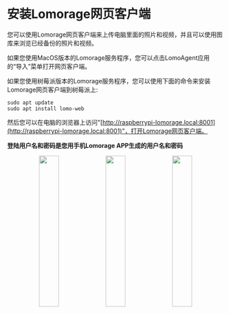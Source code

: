 # 安装Lomorage网页客户端

您可以使用Lomorage网页客户端来上传电脑里面的照片和视频，并且可以使用图库来浏览已经备份的照片和视频。

如果您使用MacOS版本的Lomorage服务程序，您可以点击LomoAgent应用的“导入”菜单打开网页客户端。

如果您使用树莓派版本的Lomorage服务程序，您可以使用下面的命令来安装Lomorage网页客户端到树莓派上:

```
sudo apt update
sudo apt install lomo-web
```

然后您可以在电脑的浏览器上访问"[http://raspberrypi-lomorage.local:8001](http://raspberrypi-lomorage.local:8001)"，打开Lomorage网页客户端。

**登陆用户名和密码是您用手机Lomorage APP生成的用户名和密码**

<div align="center">
<p class="screenshoot">
  <img width="30%" src="/img/installation/lomo-web-login.png">
  <img width="30%" src="/img/installation/lomo-web-upload.png">
  <img width="30%" src="/img/installation/lomo-web-gallery.png">
</p>
</div>